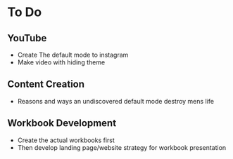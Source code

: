 # To Do

## YouTube
- Create The default mode to instagram
- Make video with hiding theme

## Content Creation
- Reasons and ways an undiscovered default mode destroy mens life

## Workbook Development
- Create the actual workbooks first
- Then develop landing page/website strategy for workbook presentation
